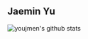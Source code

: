 ## Jaemin Yu

![youjmen's github stats](https://github-readme-stats.vercel.app/api?username=youjmen&show_icons=true)
